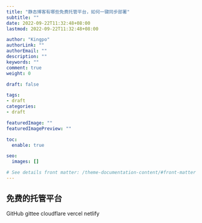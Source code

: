 ```yaml
---
title: "静态博客有哪些免费托管平台，如何一键同步部署"
subtitle: ""
date: 2022-09-22T11:32:48+08:00
lastmod: 2022-09-22T11:32:48+08:00

author: "Kingpo"
authorLink: ""
authorEmail: ""
description: ""
keywords: ""
comment: true
weight: 0

draft: false

tags:
- draft
categories:
- draft

featuredImage: ""
featuredImagePreview: ""

toc:
  enable: true

seo:
  images: []

# See details front matter: /theme-documentation-content/#front-matter
---
```


<!--more-->
## 免费的托管平台
GitHub
gittee
cloudflare
vercel
netlify



